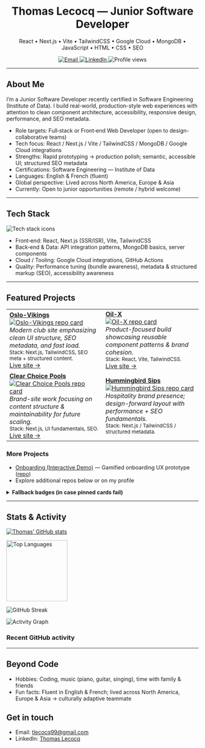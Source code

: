 <h1 align="center">Thomas Lecocq — Junior Software Developer</h1>

<p align="center">
  React • Next.js • Vite • TailwindCSS • Google Cloud • MongoDB • JavaScript • HTML • CSS • SEO
</p>

<p align="center">
  <a href="mailto:tlecocq99@gmail.com">
    <img alt="Email" src="https://img.shields.io/badge/Email-tlecocq99%40gmail.com-0078D4?style=flat&logo=gmail&logoColor=white">
  </a>
  <a href="https://www.linkedin.com/in/thomaslecocq99">
    <img alt="LinkedIn" src="https://img.shields.io/badge/LinkedIn-Thomas%20Lecocq-0A66C2?style=flat&logo=linkedin&logoColor=white">
  </a>
  <img alt="Profile views" src="https://komarev.com/ghpvc/?username=tlecocq99&style=flat&color=0e75b6" />
</p>

---

## About Me

I’m a Junior Software Developer recently certified in Software Engineering (Institute of Data). I build real-world, production-style web experiences with attention to clean component architecture, accessibility, responsive design, performance, and SEO metadata.

- Role targets: Full‑stack or Front‑end Web Developer (open to design-collaborative teams)
- Tech focus: React / Next.js / Vite / TailwindCSS / MongoDB / Google Cloud integrations
- Strengths: Rapid prototyping → production polish; semantic, accessible UI; structured SEO metadata
- Certifications: Software Engineering — Institute of Data
- Languages: English & French (fluent)
- Global perspective: Lived across North America, Europe & Asia
- Currently: Open to junior opportunities (remote / hybrid welcome)

---

## Tech Stack

<p>
  <img src="https://skillicons.dev/icons?i=react,nextjs,vite,tailwind,js,html,css,mongodb,gcp,git,github&perline=11" alt="Tech stack icons" />
</p>

- Front‑end: React, Next.js (SSR/ISR), Vite, TailwindCSS
- Back‑end & Data: API integration patterns, MongoDB basics, server components
- Cloud / Tooling: Google Cloud integrations, GitHub Actions
- Quality: Performance tuning (bundle awareness), metadata & structured markup (SEO), accessibility awareness

---

## Featured Projects

<!-- Using github-readme-stats pinned cards + fallbacks for reliability -->

<table>
<tr>
<td width="50%">
  <a href="https://oslo-vikings.vercel.app/" target="_blank"><strong>Oslo-Vikings</strong></a><br/>
  <a href="https://github.com/tlecocq99/Oslo-Vikings">
    <img alt="Oslo-Vikings repo card" src="https://github-readme-stats-rho-orpin-66.vercel.app/api/pin/?username=tlecocq99&repo=Oslo-Vikings&theme=transparent&cache_seconds=7200" />
  </a>
  <br/>
  <em>Modern club site emphasizing clean UI structure, SEO metadata, and fast load.</em><br/>
  <sub>Stack: Next.js, TailwindCSS, SEO meta + structured content.</sub><br/>
  <a href="https://oslo-vikings.vercel.app/">Live site →</a>
</td>
<td width="50%">
  <a href="https://oil-x.vercel.app/" target="_blank"><strong>Oil-X</strong></a><br/>
  <a href="https://github.com/tlecocq99/Oil-X">
    <img alt="Oil-X repo card" src="https://github-readme-stats-rho-orpin-66.vercel.app/api/pin/?username=tlecocq99&repo=Oil-X&theme=transparent&cache_seconds=7200" />
  </a>
  <br/>
  <em>Product-focused build showcasing reusable component patterns & brand cohesion.</em><br/>
  <sub>Stack: React, Vite, TailwindCSS.</sub><br/>
  <a href="https://oil-x.vercel.app/">Live site →</a>
</td>
</tr>
<tr>
<td width="50%">
  <a href="https://github.com/ClearChoicePools/ClearChoice" target="_blank"><strong>Clear Choice Pools</strong></a><br/>
  <a href="https://github.com/ClearChoicePools/ClearChoice">
    <img alt="Clear Choice Pools repo card" src="https://github-readme-stats-rho-orpin-66.vercel.app/api/pin/?username=ClearChoicePools&repo=ClearChoice&theme=transparent&cache_seconds=7200&show_owner=true" />
  </a>
  <br/>
  <em>Brand-site work focusing on content structure & maintainability for future scaling.</em><br/>
  <sub>Stack: Next.js, UI fundamentals, SEO.</sub><br/>
  <a href="https://clearchoicepools.org/">Live site →</a>
</td>
<td width="50%">
  <a href="https://github.com/tlecocq99/HummingbirdMobileSips" target="_blank"><strong>Hummingbird Sips</strong></a><br/>
  <a href="https://github.com/tlecocq99/HummingbirdMobileSips">
    <img alt="Hummingbird Sips repo card" src="https://github-readme-stats-rho-orpin-66.vercel.app/api/pin/?username=tlecocq99&repo=HummingbirdMobileSips&theme=transparent&cache_seconds=7200" />
  </a>
  <br/>
  <em>Hospitality brand presence; design-forward layout with performance + SEO fundamentals.</em><br/>
  <sub>Stack: Next.js / TailwindCSS / structured metadata.</sub>
</td>
</tr>
</table>

### More Projects
- <a href="https://onboardingfun.vercel.app/">Onboarding (Interactive Demo)</a> — Gamified onboarding UX prototype ([repo](https://github.com/tlecocq99/OnboardingFun))
- Explore additional repos below or on my profile

<details>
  <summary><strong>Fallback badges (in case pinned cards fail)</strong></summary>
  <p>
    <a href="https://github.com/tlecocq99/Oslo-Vikings">
      <img src="https://img.shields.io/github/stars/tlecocq99/Oslo-Vikings?style=flat" alt="Oslo-Vikings stars">
    </a>
    <a href="https://github.com/tlecocq99/Oil-X">
      <img src="https://img.shields.io/github/last-commit/tlecocq99/Oil-X?style=flat" alt="Oil-X last commit">
    </a>
    <a href="https://github.com/tlecocq99/HummingbirdMobileSips">
      <img src="https://img.shields.io/github/languages/top/tlecocq99/HummingbirdMobileSips?style=flat" alt="Top language Hummingbird Sips">
    </a>
    <a href="https://github.com/ClearChoicePools/ClearChoice">
      <img src="https://img.shields.io/github/issues/ClearChoicePools/ClearChoice?style=flat" alt="Issues Clear Choice">
    </a>
  </p>
</details>

---

## Stats & Activity

[![Thomas' GitHub stats](https://github-readme-stats-rho-orpin-66.vercel.app/api?username=tlecocq99&show_icons=true&count_private=true&cache_seconds=7200)](https://github.com/anuraghazra/github-readme-stats)

<p>
  <img height="160" alt="Top Languages" src="https://github-readme-stats-rho-orpin-66.vercel.app/api/top-langs/?username=tlecocq99&layout=compact&langs_count=8&theme=transparent&cache_seconds=7200" />
</p>
<p>
  <img alt="GitHub Streak" src="https://streak-stats.demolab.com?user=tlecocq99&theme=transparent&hide_border=true" />
</p>

<p>
  <img alt="Activity Graph" src="https://github-readme-activity-graph.vercel.app/graph?username=tlecocq99&theme=github-compact" />
</p>

### Recent GitHub activity
<!-- This section auto-updates via a GitHub Action (see .github/workflows/recent-activity.yml) -->
<!--START_SECTION:activity-->
<!--END_SECTION:activity-->

---

## Beyond Code

- Hobbies: Coding, music (piano, guitar, singing), time with family & friends
- Fun facts: Fluent in English & French; lived across North America, Europe & Asia → culturally adaptive teammate

## Get in touch

- Email: <a href="mailto:tlecocq99@gmail.com">tlecocq99@gmail.com</a>
- LinkedIn: <a href="https://www.linkedin.com/in/thomaslecocq99">Thomas Lecocq</a>
